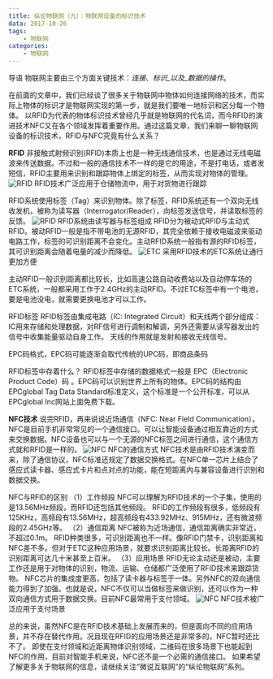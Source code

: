 ```yaml
---
title: 纵论物联网（九）：物联网设备的标识技术
data: 2017-10-26
tags:
    - 物联网
categories:
    - 物联网
---
```


导语
物联网主要由三个方面关键技术：_连接_、_标识_以及_数据的操作_。

在前面的文章中，我们已经谈了很多关于物联网中物体如何连接网络的技术，而实际上物体的标识才是物联网实现的第一步，就是我们要唯一地标识和区分每一个物体。
以RFID为代表的物体标识技术曾经几乎就是物联网的代名词，而今RFID的演进技术NFC又在各个领域发挥着重要作用。通过这篇文章，我们来聊一聊物联网设备的标识技术，RFID与NFC究竟有什么关系？
<!--more-->

__RFID__
非接触式射频识别(RFID)本质上也是一种无线通信技术，也是通过无线电磁波来传送数据。不过和一般的通信技术不一样的是它的用途，不是打电话，或者发短信，RFID主要用来识别和跟踪物体上绑定的标签，从而实现对物体的管理。
![RFID](http://ovfro7ddi.bkt.clouddn.com/%E7%89%A9%E8%81%94%E7%BD%91%E8%AE%BE%E5%A4%87%E7%9A%84%E6%A0%87%E8%AF%86%E6%8A%80%E6%9C%AF1.JPEG)
RFID技术广泛应用于仓储物流中，用于对货物进行跟踪

RFID系统使用标签（Tag）来识别物体。除了标签，RFID系统还有一个双向无线收发机，被称为读写器（Interrogator/Reader），向标签发送信号，并读取标签的反馈。
![RFID](http://ovfro7ddi.bkt.clouddn.com/%E7%89%A9%E8%81%94%E7%BD%91%E8%AE%BE%E5%A4%87%E7%9A%84%E6%A0%87%E8%AF%86%E6%8A%80%E6%9C%AF2.JPEG)
RFID系统由读写器与标签组成
RFID分为被动式RFID与主动式RFID。被动RFID一般是指不带电池的无源RFID，其完全依赖于接收电磁波来驱动电路工作，标签的可识别距离不会变化。主动RFID系统一般指有源的RFID标签，其可识别距离会随着电量的减少而降低。
![ETC](http://ovfro7ddi.bkt.clouddn.com/%E7%89%A9%E8%81%94%E7%BD%91%E8%AE%BE%E5%A4%87%E7%9A%84%E6%A0%87%E8%AF%86%E6%8A%80%E6%9C%AF3.JPEG)
采用RFID技术的ETC系统让通行更加方便

主动RFID一般识别距离都比较长，比如高速公路自动收费站以及自动停车场的ETC系统，一般都采用工作于2.4GHz的主动RFID。不过ETC标签中有一个电池，要是电池没电，就需要更换电池才可以工作。

RFID标签
RFID标签由集成电路（IC: Integrated Circuit）和天线两个部分组成：
IC用来存储和处理数据，对RF信号进行调制和解调，另外还需要从读写器发出的信号中收集能量驱动自身工作。
天线的作用就是发射和接收无线信号。

EPC码格式，EPC码可能逐渐会取代传统的UPC码，即商品条码

RFID标签中存着什么？
RFID标签中存储的数据格式一般是
EPC（Electronic Product Code）码
。EPC码可以识别世界上所有的物体。EPC码的结构由EPCglobal Tag Data Standard标准定义，这个标准是一个公开标准，可以从EPCglobal Inc网站上面免费下载。

__NFC技术__
说完RFID，再来说说近场通信（NFC: Near Field Communication）。NFC是目前手机非常常见的一个通信接口。可以让智能设备通过相互靠近的方式来交换数据。NFC设备也可以与一个无源的NFC标签之间进行通信，这个通信方式就和RFID是一样的。
![NFC](http://ovfro7ddi.bkt.clouddn.com/%E7%89%A9%E8%81%94%E7%BD%91%E8%AE%BE%E5%A4%87%E7%9A%84%E6%A0%87%E8%AF%86%E6%8A%80%E6%9C%AF4.JPEG)
NFC的通信方式
NFC技术是由RFID技术演变而来，除了通信协议，NFC标准还规定了数据交换格式。在NFC单一芯片上结合了感应式读卡器、感应式卡片和点对点的功能，能在短距离内与兼容设备进行识别和数据交换。

NFC与RFID的区别
（1）工作频段
NFC可以理解为RFID技术的一个子集，使用的是13.56MHz频段，而RFID还包括其他频段。
RFID的工作频段有很多，低频段有125KHz，高频段有13.56MHz，超高频段有433.92MHz、915MHz，还有微波频段的2.45GHz等。
（2）通信距离
NFC被称为近场通信，通信距离确实非常近，不超过0.1m。
RFID种类很多，可识别距离也不一样。像RFID门禁卡，识别距离和NFC差不多。但对于ETC这种应用场景，就要求识别距离比较长。长距离RFID的识别距离可达几十米甚至上百米。
（3）应用场景
RFID无论主动还是被动，主要工作还是用于对物体的识别，物流、运输、仓储都广泛使用了RFID技术来跟踪货物。
NFC芯片的集成度更高，包括了读卡器与标签于一体。另外NFC的双向通信能力得到了加强。也就是说，NFC不仅可以当做标签来做识别，还可以作为一种双向通信方式用于数据交换。目前NFC最常用于支付领域。
![NFC](http://ovfro7ddi.bkt.clouddn.com/%E7%89%A9%E8%81%94%E7%BD%91%E8%AE%BE%E5%A4%87%E7%9A%84%E6%A0%87%E8%AF%86%E6%8A%80%E6%9C%AF5.JPEG)
NFC技术被广泛应用于支付场景

总的来说，虽然NFC是在RFID技术基础上发展而来的，但是面向不同的应用场景，并不存在替代作用。况且现在RFID的应用场景还是非常多的，NFC暂时还比不了。
即使在支付领域和近距离物体识别领域，二维码在很多场景下也能起到NFC的作用，目前对智能手机来说，NFC还不是一个必需的通信接口。
如果希望了解更多关于物联网的信息，请继续关注“微说互联网”的“纵论物联网”系列。

